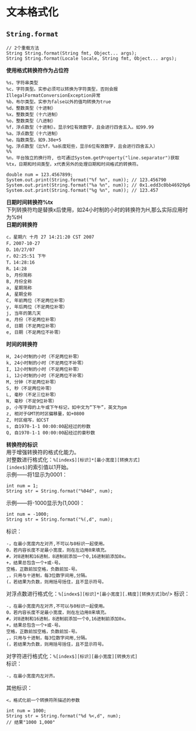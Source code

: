 ﻿# 文本格式化
## `String.format`
````
// 2个重载方法
String String.format(String fmt, Object... args);
String String.format(Locale locale, String fmt, Object... args);
````
**使用格式转换符作为占位符**<Br/>
````
%s，字符串类型
%c，字符类型。实参必须可以转换为字符类型，否则会报IllegalFormatConversionException异常
%b，布尔类型。实参为false以外的值均转换为true
%d，整数类型（十进制）
%x，整数类型（十六进制）
%o，整数类型（八进制）
%f，浮点数型（十进制）。显示9位有效数字，且会进行四舍五入。如99.99
%a，浮点数型（十六进制）
%e，指数类型。如9.38e+5
%g，浮点数型（比%f，%a长度短些，显示6位有效数字，且会进行四舍五入）
%%
%n，平台独立的换行符, 也可通过System.getProperty("line.separator")获取
%tx，日期和时间类型，x代表另外的处理日期和时间格式的转换符。
````
````
double num = 123.4567899;
System.out.print(String.format("%f %n", num)); // 123.456790 
System.out.print(String.format("%a %n", num)); // 0x1.edd3c0bb46929p6 
System.out.print(String.format("%g %n", num)); // 123.457 
````
**日期时间转换符%tx**<br/>
下列转换符均是替换x后使用，如24小时制的小时的转换符为H,那么实际应用时为%tH<br/>
**日期的转换符**<Br/>
````
c，星期六 十月 27 14:21:20 CST 2007
F，2007-10-27
D，10/27/07
r，02:25:51 下午
T，14:28:16
R，14:28
b, 月份简称
B, 月份全称
a, 星期简称
A, 星期全称
C, 年前两位（不足两位补零）
y, 年后两位（不足两位补零）
j, 当年的第几天
m, 月份（不足两位补零）
d, 日期（不足两位补零）
e, 日期（不足两位不补零）
````
**时间的转换符**<br/>
````
H, 24小时制的小时（不足两位补零）
k, 24小时制的小时（不足两位不补零）
I, 12小时制的小时（不足两位补零）
i, 12小时制的小时（不足两位不补零）
M, 分钟（不足两位补零）
S, 秒（不足两位补零）
L, 毫秒（不足三位补零）
N, 毫秒（不足9位补零）
p, 小写字母的上午或下午标记，如中文为“下午”，英文为pm
z, 相对于GMT的时区偏移量，如+0800
Z, 时区缩写，如CST
s, 自1970-1-1 00:00:00起经过的秒数
Q, 自1970-1-1 00:00:00起经过的豪秒数
````

**转换符的标识**<br/>
用于增强转换符的格式化能力。<Br/>
对整数进行格式化：`%[index$][标识]*[最小宽度][转换方式]`<br/>
`[index$]`的索引值以1开始。<br/>
示例——将1显示为0001：<br/>
````
int num = 1;
String str = String.format("%04d", num);
````
示例——将-1000显示为(1,000)：<br/>
````
int num = -1000;
String str = String.format("%(,d", num);
````
标识：<br/>
````
-，在最小宽度内左对齐,不可以与0标识一起使用。
0，若内容长度不足最小宽度，则在左边用0来填充。
#，对8进制和16进制，8进制前添加一个0,16进制前添加0x。
+，结果总包含一个+或-号。
空格，正数前加空格，负数前加-号。
,，只用与十进制，每3位数字间用,分隔。
(，若结果为负数，则用括号括住，且不显示符号。
````
对浮点数进行格式化：`%[index$][标识]*[最小宽度][.精度][转换方式]`br/>
标识：<br/>
````
-，在最小宽度内左对齐,不可以与0标识一起使用。
0，若内容长度不足最小宽度，则在左边用0来填充。
#，对8进制和16进制，8进制前添加一个0,16进制前添加0x。
+，结果总包含一个+或-号。
空格，正数前加空格，负数前加-号。
,，只用与十进制，每3位数字间用,分隔。
(，若结果为负数，则用括号括住，且不显示符号。
````
对字符进行格式化：`%[index$][标识][最小宽度][转换方式]`<Br/>
标识：<br/>
````
-，在最小宽度内左对齐。
````
其他标识：<br/>
````
<，格式化前一个转换符所描述的参数
````
````
int num = 1000;
String str = String.format("%d %<,d", num);
// 结果"1000 1,000"
````
